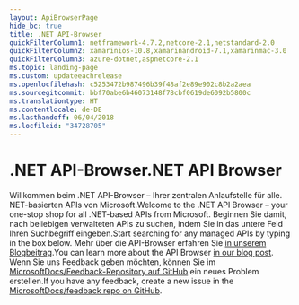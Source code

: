 ```yaml
---
layout: ApiBrowserPage
hide_bc: true
title: .NET API-Browser
quickFilterColumn1: netframework-4.7.2,netcore-2.1,netstandard-2.0
quickFilterColumn2: xamarinios-10.8,xamarinandroid-7.1,xamarinmac-3.0
quickFilterColumn3: azure-dotnet,aspnetcore-2.1
ms.topic: landing-page
ms.custom: updateeachrelease
ms.openlocfilehash: c5253472b987496b39f48af2e89e902c8b2a2aea
ms.sourcegitcommit: bbf70abe6b46073148f78cbf0619de6092b5800c
ms.translationtype: HT
ms.contentlocale: de-DE
ms.lasthandoff: 06/04/2018
ms.locfileid: "34728705"
---
```

# <a name="net-api-browser"></a><span data-ttu-id="404e9-102">.NET API-Browser</span><span class="sxs-lookup"><span data-stu-id="404e9-102">.NET API Browser</span></span>

<span data-ttu-id="404e9-103">Willkommen beim .NET API-Browser – Ihrer zentralen Anlaufstelle für alle. NET-basierten APIs von Microsoft.</span><span class="sxs-lookup"><span data-stu-id="404e9-103">Welcome to the .NET API Browser – your one-stop shop for all .NET-based APIs from Microsoft.</span></span> <span data-ttu-id="404e9-104">Beginnen Sie damit, nach beliebigen verwalteten APIs zu suchen, indem Sie in das untere Feld Ihren Suchbegriff eingeben.</span><span class="sxs-lookup"><span data-stu-id="404e9-104">Start searching for any managed APIs by typing in the box below.</span></span> <span data-ttu-id="404e9-105">Mehr über die API-Browser erfahren Sie [in unserem Blogbeitrag](https://aka.ms/apibrowser).</span><span class="sxs-lookup"><span data-stu-id="404e9-105">You can learn more about the API Browser [in our blog post](https://aka.ms/apibrowser).</span></span> <span data-ttu-id="404e9-106">Wenn Sie uns Feedback geben möchten, können Sie im [MicrosoftDocs/Feedback-Repository auf GitHub](https://github.com/MicrosoftDocs/feedback/issues) ein neues Problem erstellen.</span><span class="sxs-lookup"><span data-stu-id="404e9-106">If you have any feedback, create a new issue in the [MicrosoftDocs/feedback repo on GitHub](https://github.com/MicrosoftDocs/feedback/issues).</span></span> 
